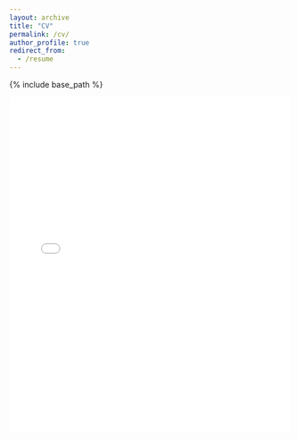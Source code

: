 ```yaml
---
layout: archive
title: "CV"
permalink: /cv/
author_profile: true
redirect_from:
  - /resume
---
```


{% include base_path %}

<embed src="/files/CV_Dingwen_Qian.pdf" type="application/pdf" width="100%" height="600px" />
